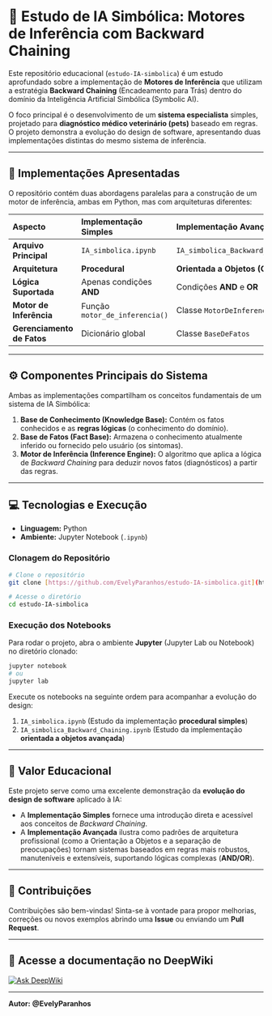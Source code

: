 # 🤖 Estudo de IA Simbólica: Motores de Inferência com Backward Chaining

Este repositório educacional (`estudo-IA-simbolica`) é um estudo aprofundado sobre a implementação de **Motores de Inferência** que utilizam a estratégia **Backward Chaining** (Encadeamento para Trás) dentro do domínio da Inteligência Artificial Simbólica (Symbolic AI).

O foco principal é o desenvolvimento de um **sistema especialista** simples, projetado para **diagnóstico médico veterinário (pets)** baseado em regras. O projeto demonstra a evolução do design de software, apresentando duas implementações distintas do mesmo sistema de inferência.

---

## 🎯 Implementações Apresentadas

O repositório contém duas abordagens paralelas para a construção de um motor de inferência, ambas em Python, mas com arquiteturas diferentes:

| Aspecto | Implementação Simples | Implementação Avançada |
| :--- | :--- | :--- |
| **Arquivo Principal** | `IA_simbolica.ipynb` | `IA_simbolica_Backward_Chaining.ipynb` |
| **Arquitetura** | **Procedural** | **Orientada a Objetos (OO)** |
| **Lógica Suportada** | Apenas condições **AND** | Condições **AND** e **OR** |
| **Motor de Inferência** | Função `motor_de_inferencia()` | Classe `MotorDeInferencia` |
| **Gerenciamento de Fatos** | Dicionário global | Classe `BaseDeFatos` |

---

## ⚙️ Componentes Principais do Sistema

Ambas as implementações compartilham os conceitos fundamentais de um sistema de IA Simbólica:

1.  **Base de Conhecimento (Knowledge Base):** Contém os fatos conhecidos e as **regras lógicas** (o conhecimento do domínio).
2.  **Base de Fatos (Fact Base):** Armazena o conhecimento atualmente inferido ou fornecido pelo usuário (os sintomas).
3.  **Motor de Inferência (Inference Engine):** O algoritmo que aplica a lógica de *Backward Chaining* para deduzir novos fatos (diagnósticos) a partir das regras.

---

## 💻 Tecnologias e Execução

* **Linguagem:** Python
* **Ambiente:** Jupyter Notebook (`.ipynb`)

### Clonagem do Repositório

```bash
# Clone o repositório
git clone [https://github.com/EvelyParanhos/estudo-IA-simbolica.git](https://github.com/EvelyParanhos/estudo-IA-simbolica.git)

# Acesse o diretório
cd estudo-IA-simbolica
````

### Execução dos Notebooks

Para rodar o projeto, abra o ambiente **Jupyter** (Jupyter Lab ou Notebook) no diretório clonado:

```bash
jupyter notebook
# ou
jupyter lab
```

Execute os notebooks na seguinte ordem para acompanhar a evolução do design:

1.  `IA_simbolica.ipynb` (Estudo da implementação **procedural simples**)
2.  `IA_simbolica_Backward_Chaining.ipynb` (Estudo da implementação **orientada a objetos avançada**)

-----

## 📌 Valor Educacional

Este projeto serve como uma excelente demonstração da **evolução do design de software** aplicado à IA:

  * A **Implementação Simples** fornece uma introdução direta e acessível aos conceitos de *Backward Chaining*.
  * A **Implementação Avançada** ilustra como padrões de arquitetura profissional (como a Orientação a Objetos e a separação de preocupações) tornam sistemas baseados em regras mais robustos, manuteníveis e extensíveis, suportando lógicas complexas (**AND/OR**).

-----

## 🤝 Contribuições

Contribuições são bem-vindas\! Sinta-se à vontade para propor melhorias, correções ou novos exemplos abrindo uma **Issue** ou enviando um **Pull Request**.

-----

## 📄 Acesse a documentação no DeepWiki

[![Ask DeepWiki](https://deepwiki.com/badge.svg)](https://deepwiki.com/EvelyParanhos/estudo-IA-simbolica)

-----

**Autor:** **@EvelyParanhos**

```
```
